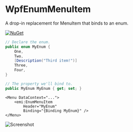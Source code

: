# WpfEnumMenuItem

A drop-in replacement for MenuItem that binds to an enum.

[![NuGet](https://img.shields.io/nuget/v/WpfEnumMenuItem.svg)](https://www.nuget.org/packages/WpfEnumMenuItem)

```csharp
// Declare the enum.
public enum MyEnum {
    One,
    Two,
    [Description("Third item!")]
    Three,
    Four,
}

// The property we'll bind to.
public MyEnum MyEnum { get; set; }
```

```xaml
<Menu DataContext="...">
    <emi:EnumMenuItem
        Header="MyEnum"
        Binding="{Binding MyEnum}" />
</Menu>
```

![Screenshot](https://user-images.githubusercontent.com/7112040/136148767-0bdba060-55f7-4653-8d75-ff9ddbde7c01.png)
